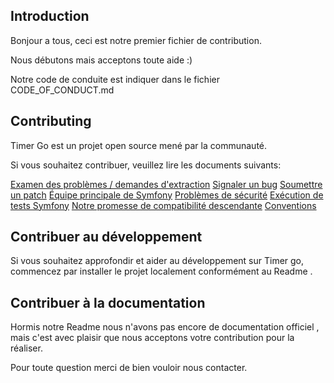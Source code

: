 Introduction
------------

Bonjour a tous, ceci est notre premier fichier de contribution.

Nous débutons mais acceptons toute aide :)

Notre code de conduite est indiquer dans le fichier CODE_OF_CONDUCT.md

Contributing
------------

Timer Go est un projet open source mené par la communauté.

Si vous souhaitez contribuer, veuillez lire les documents suivants:

[Examen des problèmes / demandes d'extraction][0]
[Signaler un bug][1]
[Soumettre un patch][2]
[Équipe principale de Symfony][3]
[Problèmes de sécurité][4]
[Exécution de tests Symfony][5]
[Notre promesse de compatibilité descendante][6]
[Conventions][7]

[0]: https://symfony.com/doc/current/contributing/community/reviews.html
[1]: https://symfony.com/doc/current/contributing/code/bugs.html
[2]: https://symfony.com/doc/current/contributing/code/patches.html
[3]: https://symfony.com/doc/current/contributing/code/core_team.html
[4]: https://symfony.com/doc/current/contributing/code/security.html
[5]: https://symfony.com/doc/current/contributing/code/tests.html
[6]: https://symfony.com/doc/current/contributing/code/bc.html
[7]: https://symfony.com/doc/current/contributing/code/conventions.html


Contribuer au développement
---------------------------

Si vous souhaitez approfondir et aider au développement sur Timer go, commencez par installer le projet localement conformément au Readme . 


Contribuer à la documentation
-----------------------------

Hormis notre Readme nous n'avons pas encore de documentation officiel , mais c'est avec plaisir que nous acceptons votre contribution pour la réaliser.

Pour toute question merci de bien vouloir nous contacter.